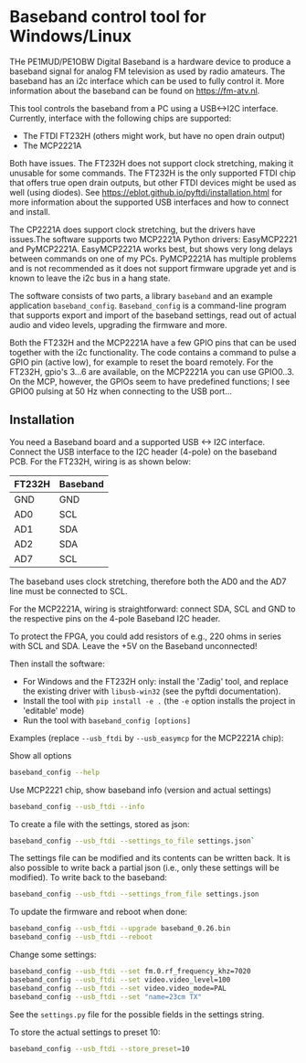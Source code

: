 # Baseband control tool for Windows/Linux

THe PE1MUD/PE1OBW Digital Baseband is a hardware device to produce a baseband
signal for analog FM television as used by radio amateurs.
The baseband has an i2c interface which can be used to fully control it.
More information about the baseband can be found on <https://fm-atv.nl>.

This tool controls the baseband from a PC using a USB<->I2C interface.
Currently, interface with the following chips are supported:

- The FTDI FT232H (others might work, but have no open drain output)
- The MCP2221A

Both have issues. The FT232H does not support clock stretching, making it
unusable for some commands. The FT232H is the only supported FTDI chip
that offers true open drain outputs, but other FTDI devices might be used
as well (using diodes). See <https://eblot.github.io/pyftdi/installation.html>
for more information about the supported USB interfaces and how to connect
and install.

The CP2221A does support clock stretching, but the drivers have issues.The
software supports two MCP2221A Python drivers: EasyMCP2221 and PyMCP2221A.
EasyMCP2221A works best, but shows very long delays between commands on one of
my PCs. PyMCP2221A has multiple problems and is not recommended as it does not
support firmware upgrade yet and is known to leave the i2c bus in a hang state.

The software consists of two parts, a library `baseband` and an example
application `baseband_config`.
`Baseband_config` is a command-line program that supports export and import
of the baseband settings, read out of actual audio and video levels, upgrading
the firmware and more.

Both the FT232H and the MCP2221A have a few GPIO pins that can be used together
with the i2c functionality. The code contains a command to pulse a GPIO pin
(active low), for example to reset the board remotely. For the FT232H, gpio's
3...6 are available, on the MCP2221A you can use GPIO0..3. On the MCP, however,
the GPIOs seem to have predefined functions; I see GPIO0 pulsing at 50 Hz when
connecting to the USB port...

## Installation

You need a Baseband board and a supported USB <-> I2C interface.
Connect the USB interface to the I2C header (4-pole) on the baseband PCB. For
the FT232H, wiring is as shown below:

|FT232H   |Baseband |
|---------|---------|
|GND      |GND      |
|AD0      |SCL      |
|AD1      |SDA      |
|AD2      |SDA      |
|AD7      |SCL      |

The baseband uses clock stretching, therefore both the AD0 and the AD7 line
must be connected to SCL.

For the MCP2221A, wiring is straightforward: connect SDA, SCL and GND to the
respective pins on the 4-pole Baseband I2C header.

To protect the FPGA, you could add resistors of e.g., 220 ohms in series
with SCL and SDA. Leave the +5V on the Baseband unconnected!

Then install the software:

- For Windows and the FT232H only: install the 'Zadig' tool, and replace
the existing driver with `libusb-win32` (see the pyftdi documentation).
- Install the tool with `pip install -e .` (the `-e` option installs the
project in 'editable' mode)
- Run the tool with `baseband_config [options]`

Examples (replace `--usb_ftdi` by `--usb_easymcp` for the MCP2221A chip):

Show all options

```bash
baseband_config --help
```

Use MCP2221 chip, show baseband info (version and actual settings)

```bash
baseband_config --usb_ftdi --info
```

To create a file with the settings, stored as json:

```bash
baseband_config --usb_ftdi --settings_to_file settings.json`
```

The settings file can be modified and its contents can be written back.
It is also possible to write back a partial json (i.e., only these settings
will be modified).
To write back to the baseband:

```bash
baseband_config --usb_ftdi --settings_from_file settings.json
```

To update the firmware and reboot when done:

```bash
baseband_config --usb_ftdi --upgrade baseband_0.26.bin
baseband_config --usb_ftdi --reboot
```

Change some settings:

```bash
baseband_config --usb_ftdi --set fm.0.rf_frequency_khz=7020
baseband_config --usb_ftdi --set video.video_level=100
baseband_config --usb_ftdi --set video.video_mode=PAL
baseband_config --usb_ftdi --set "name=23cm TX"
```

See the `settings.py` file for the possible fields in the settings string.

To store the actual settings to preset 10:

```bash
baseband_config --usb_ftdi --store_preset=10
```
